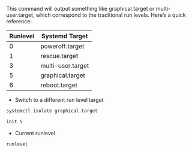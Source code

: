 This command will output something like graphical.target or multi-user.target, which correspond to the traditional run levels. Here’s a quick reference:

| Runlevel | Systemd Target      |
|----------|---------------------|
| 0        | poweroff.target     |
| 1        | rescue.target       |
| 3        | multi-user.target   |
| 5        | graphical.target    |
| 6        | reboot.target       |

* Switch to a different run level target

```bash
systemctl isolate graphical.target
```

```bash
init 5
```

* Current runlevel
```bash
runlevel
```
